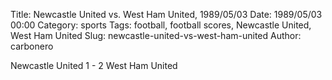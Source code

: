 Title: Newcastle United vs. West Ham United, 1989/05/03
Date: 1989/05/03 00:00
Category: sports
Tags: football, football scores, Newcastle United, West Ham United
Slug: newcastle-united-vs-west-ham-united
Author: carbonero


Newcastle United 1 - 2 West Ham United
